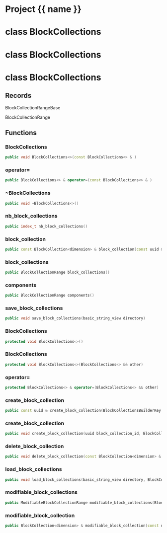 <script setup>
import {useRoute} from 'vitepress'
const {path} = useRoute()
const tokens = path.split('/')
const words = tokens[2].split('-');
for (let i = 0; i < words.length; i++) {
    words[i] = words[i].charAt(0).toUpperCase() + words[i].slice(1);
    words[i] = words[i].replace('geode', 'Geode')
}
const name = words.join('-');
</script>
# Project {{ name }}

# class BlockCollections


# class BlockCollections


# class BlockCollections


## Records

BlockCollectionRangeBase

BlockCollectionRange



## Functions

### BlockCollections

```cpp
public void BlockCollections<>(const BlockCollections<> & )
```


### operator=

```cpp
public BlockCollections<> & operator=(const BlockCollections<> & )
```


### ~BlockCollections

```cpp
public void ~BlockCollections<>()
```


### nb_block_collections

```cpp
public index_t nb_block_collections()
```


### block_collection

```cpp
public const BlockCollection<dimension> & block_collection(const uuid & id)
```


### block_collections

```cpp
public BlockCollectionRange block_collections()
```


### components

```cpp
public BlockCollectionRange components()
```


### save_block_collections

```cpp
public void save_block_collections(basic_string_view directory)
```


### BlockCollections

```cpp
protected void BlockCollections<>()
```


### BlockCollections

```cpp
protected void BlockCollections<>(BlockCollections<> && other)
```


### operator=

```cpp
protected BlockCollections<> & operator=(BlockCollections<> && other)
```


### create_block_collection

```cpp
public const uuid & create_block_collection(BlockCollectionsBuilderKey key)
```


### create_block_collection

```cpp
public void create_block_collection(uuid block_collection_id, BlockCollectionsBuilderKey key)
```


### delete_block_collection

```cpp
public void delete_block_collection(const BlockCollection<dimension> & boundary, BlockCollectionsBuilderKey key)
```


### load_block_collections

```cpp
public void load_block_collections(basic_string_view directory, BlockCollectionsBuilderKey key)
```


### modifiable_block_collections

```cpp
public ModifiableBlockCollectionRange modifiable_block_collections(BlockCollectionsBuilderKey key)
```


### modifiable_block_collection

```cpp
public BlockCollection<dimension> & modifiable_block_collection(const uuid & id, BlockCollectionsBuilderKey key)
```




